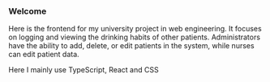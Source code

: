 ### Welcome

Here is the frontend for my university project in web engineering. It focuses on logging and viewing the drinking habits of other patients. Administrators have the ability to add, delete, or edit patients in the system, while nurses can edit patient data.

Here I mainly use TypeScript, React and CSS
